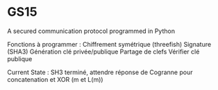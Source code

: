 # GS15
A secured communication protocol  programmed in Python

Fonctions à programmer :
Chiffrement symétrique (threefish)
Signature (SHA3)
Génération clé privée/publique
Partage de clefs
Vérifier clé publique

Current State : SH3 terminé, attendre réponse de Cogranne pour concatenation et XOR (m et L(m))
